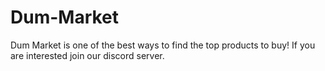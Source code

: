 # Dum-Market
Dum Market is one of the best ways to find the top products to buy! If you are interested join our discord server.
